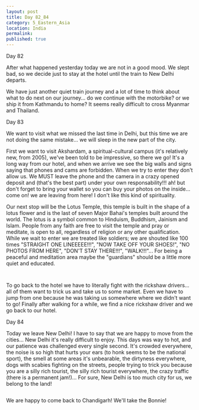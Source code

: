 ```yaml
---
layout: post
title: Day 82_84
category: 5_Eastern_Asia
location: India
permalink: 
published: true
---
```

Day 82

After what happened yesterday today we are not in a good mood. We slept bad, so we decide just to stay at the hotel until the train to New Delhi departs. 

We have just another quiet train journey and a lot of time to think about what to do next on our journey... do we continue with the motorbike? or we ship it from Kathmandu to home? It seems really difficult to cross Myanmar and Thailand.

Day 83

We want to visit what we missed the last time in Delhi, but this time we are not doing the same mistake... we will sleep in the new part of the city.

First we want to visit Akshardam, a spiritual-cultural campus (it's relatively new, from 2005), we've been told to be impressive, so there we go! It's a long way from our hotel, and when we arrive we see the big walls and signs saying that phones and cams are forbidden. When we try to enter they don't allow us. We MUST leave the phone and the camera in a crazy opened deposit and (that's the best part) under your own responsability!!! ah! but don't forget to bring your wallet so you can buy your photos on the inside... come on! we are leaving from here! I don't like this kind of spirituality.

Our next stop will be the Lotus Temple, this temple is built in the shape of a lotus flower and is the last of seven Major Bahai's temples built around the world. The lotus is a symbol common to Hinduism, Buddhism, Jainism and Islam. People from any faith are free to visit the temple and pray or meditate, is open to all, regardless of religion or any other qualification. While we wait to enter we are treated like soldiers; we are shouted like 100 times "STRAIGHT ONE LINEEEEE!!!", "NOW TAKE OFF YOUR SHOES!", "NO PHOTOS FROM HERE", "DON'T STAY THERE!!!", "WALK!!!"... For being a peaceful and meditation area maybe the "guardians" should be a little more quiet and educated.

<p><a
href="https://lh3.googleusercontent.com/VuWrjmmr5uvsuhCMa9a6UMLDAPkaLcb_QHAzmXGRit3I0P8Vo3ZTKaB_pOhmBjxKy9nQV7-Yo7FcaOZm1P4amj1Sro-A7n4-h5h7JwyMhZ2EKbDV46cX0FzJCoyEHn80pgMydPVDR2bKtTQudjc5a1n20EapabBbNbLlRzfEQBC-kk49c1xEo69GyztcGKAQYHgha17JNfkZnxqRn5nb-o0J4s2YZrF9-U5_jmwZuNX0N-XmTjY7mu_0uVo9RDFIwvc9I_54_Y2Ftghj8bxzmuk8ZCgzCVxNRKOv5jWQWkqiUFYkE2QgIoDyUzfp_qHd0JZ0_oxefBeBJRd1PLHjUPEtQ0dB5_hBJougCkzriDOqsMatrEe7vd-9yVcUW4yp06n4EvLD7_E7A2685RqflgIXc4O5Zm7PyA2JzQEiVU-3_sADquvlsoEuv47RgFJuROgi_DOU4vKW5d_vRKZjRkhAsTEAEYgFqyIYjiSvJjTpSUNuuQbDJIaKPTuK0ceNY-miLvT2G05Lwqwxv6HUDNyPJ4EvBmZQuGYW-zZ_CyA2bqcSAw6L-QSbFgWDLdJ8psYgj0qaNdzxjyK_DaBsh2jCMeLpq1Hf9qybSHt0_SXdsZCubXLvIQ8slz4FGqlY2mLCe0zpEJFSsbpNtolh480HO2GJmKF-TrFCltxL1o6IGBRsC1BMRczB2A=w669-h502-no"><img 
src="https://lh3.googleusercontent.com/VuWrjmmr5uvsuhCMa9a6UMLDAPkaLcb_QHAzmXGRit3I0P8Vo3ZTKaB_pOhmBjxKy9nQV7-Yo7FcaOZm1P4amj1Sro-A7n4-h5h7JwyMhZ2EKbDV46cX0FzJCoyEHn80pgMydPVDR2bKtTQudjc5a1n20EapabBbNbLlRzfEQBC-kk49c1xEo69GyztcGKAQYHgha17JNfkZnxqRn5nb-o0J4s2YZrF9-U5_jmwZuNX0N-XmTjY7mu_0uVo9RDFIwvc9I_54_Y2Ftghj8bxzmuk8ZCgzCVxNRKOv5jWQWkqiUFYkE2QgIoDyUzfp_qHd0JZ0_oxefBeBJRd1PLHjUPEtQ0dB5_hBJougCkzriDOqsMatrEe7vd-9yVcUW4yp06n4EvLD7_E7A2685RqflgIXc4O5Zm7PyA2JzQEiVU-3_sADquvlsoEuv47RgFJuROgi_DOU4vKW5d_vRKZjRkhAsTEAEYgFqyIYjiSvJjTpSUNuuQbDJIaKPTuK0ceNY-miLvT2G05Lwqwxv6HUDNyPJ4EvBmZQuGYW-zZ_CyA2bqcSAw6L-QSbFgWDLdJ8psYgj0qaNdzxjyK_DaBsh2jCMeLpq1Hf9qybSHt0_SXdsZCubXLvIQ8slz4FGqlY2mLCe0zpEJFSsbpNtolh480HO2GJmKF-TrFCltxL1o6IGBRsC1BMRczB2A=w669-h502-no" alt=""></a></p>

<p><a
href="https://lh3.googleusercontent.com/G2Q_Rs8w0W2DzvGNPm7KACKyJb2mSuvRPG-XxNZIj6eZRasfD_DF0_V2NLHViV8y-xmBsX0H2pTyeUb765X0-Yd1Wmupykys59nPC0G6Tn9Y1zILyKKmSZh0Q4xy8wfAen8w1mD4JXu_8SvwqDP1RMjrlGzlgaGEoZnQoEMvCKyjqzMkUCXmEZScdatKp5A32TH4c0Xfurf2w1DXTAxH6mEM4v2tLZEu0nJrUx_yT1vvi3YHTNPROXiZqueM5fKvtLh_lguylVtS7o052UiFri-wHpd7fegFZZufFBsY8H_8i5GoybYP2OPNAp4QQT4asHd02T9CJzbYYDNb0_9CZJPP1Xj1Xn1outyhaJ-YMx4gW0EDkJMhQ6XUGru99bLtPw-fjM2or-C0Z3CwRMuUSI0r8a8o1V5rg0Lrjp5PI8N-xeN3LhvwViAaBbbMxNWy0ASl12qPbN3Ey-_Inzpz1NHaRRBO5NY8UQfRhyb1xq-9M9fEWsKNuw0FYlO3kYHlw2QKlv9ddRmL5AQkVKBTQPQqaq6DKrvbzBO3KrLjnyF3r9FdcoP_i-OoFaLzcm2Q0x78LEGjb_7w-WD274CSFwUK45oD5PnKn4kXa7YcMdQZfdWORJylXay8abjtt5STEduSXf8Asmlw0_zaXcdfsuhiZpqtfYmNWfx0OTLnQLLKCWrI376rBNCVXA=w669-h502-no"><img 
src="https://lh3.googleusercontent.com/G2Q_Rs8w0W2DzvGNPm7KACKyJb2mSuvRPG-XxNZIj6eZRasfD_DF0_V2NLHViV8y-xmBsX0H2pTyeUb765X0-Yd1Wmupykys59nPC0G6Tn9Y1zILyKKmSZh0Q4xy8wfAen8w1mD4JXu_8SvwqDP1RMjrlGzlgaGEoZnQoEMvCKyjqzMkUCXmEZScdatKp5A32TH4c0Xfurf2w1DXTAxH6mEM4v2tLZEu0nJrUx_yT1vvi3YHTNPROXiZqueM5fKvtLh_lguylVtS7o052UiFri-wHpd7fegFZZufFBsY8H_8i5GoybYP2OPNAp4QQT4asHd02T9CJzbYYDNb0_9CZJPP1Xj1Xn1outyhaJ-YMx4gW0EDkJMhQ6XUGru99bLtPw-fjM2or-C0Z3CwRMuUSI0r8a8o1V5rg0Lrjp5PI8N-xeN3LhvwViAaBbbMxNWy0ASl12qPbN3Ey-_Inzpz1NHaRRBO5NY8UQfRhyb1xq-9M9fEWsKNuw0FYlO3kYHlw2QKlv9ddRmL5AQkVKBTQPQqaq6DKrvbzBO3KrLjnyF3r9FdcoP_i-OoFaLzcm2Q0x78LEGjb_7w-WD274CSFwUK45oD5PnKn4kXa7YcMdQZfdWORJylXay8abjtt5STEduSXf8Asmlw0_zaXcdfsuhiZpqtfYmNWfx0OTLnQLLKCWrI376rBNCVXA=w669-h502-no" alt=""></a></p>

To go back to the hotel we have to literally fight with the rickshaw drivers... all of them want to trick us and take us to some market. Even we have to jump from one because he was taking us somewhere where we didn't want to go! Finally after walking for a while, we find a nice rickshaw driver and we go back to our hotel. 

Day 84

Today we leave New Delhi! I have to say that we are happy to move from the cities... New Delhi it's really difficult to enjoy. This days was way to hot, and our patience was challenged every single second. It's crowded everywhere, the noise is so high that hurts your ears (to honk seems to be the national sport), the smell at some areas it's unbearable, the dirtyness everywhere, dogs with scabies fighting on the streets, people trying to trick you because you are a silly rich tourist, the silly rich tourist everywhere, the crazy traffic (there is a permanent jam!)... For sure, New Delhi is too much city for us, we belong to the land!

<p><a
href="https://lh3.googleusercontent.com/g1Y79gSbYaCOx3X--3QxXf-VPCiviCDmU75AiCh610uAoX1BEV8jxIAjyOM-udoTQWyVLlpMAA5SWQFXydsXAt8dhVduBf-AbOROEPx1-UESgGAaAaALnhViC3k0BVqbeH4b4yoBm9gQTdVJdMfrK2dG4EIuS7IJF3TRrPCU1WKMZH7qXkoVUXegcMCiw9zDXYcfb0oyBKfONMhKJPBVFKdIUPilcU3Ev-ma_nDIrjMXBFWDiO2_1zjzM1UPDOssvhRoi1u5Ebb4lVmO8RUS1l7v28Y06yOwnXSuoZUWLy9wtKT1_rc3GxqtiHkn0DWhu57VEzyJjDD5UiiVxXsY2lATPUJ6OWJpOKpPHnrCG2H9yf1nMT8_3YorDmDohSF660wkPAeD_tp9vq83XDXColdmDdvdkBGhvxywKVLemZTZadIYZsq_Wn3pYBAQVvW4SjSy8rkX0w1GJ4pKq9dg0JPZ3okm5QsXTEjByj9v88R8jm_GmFtc11E8k-l5In1sottss7iglngx0QsuoHQTr3gjH9HmbGXGS_D4gbVdvBsNVdgHVYLU-hRHIlVXzPCruFVu_xA5gFQPR4obfy66iXs-7HmTVsAohrRcQNt_QFFkrMzyRikuV6pLqpnT0xsc3wE594uc-v7zNDUcofQDHlcs1VcdU1pSTzmp9_MMFaeyA89O4sv9qWazBw=w836-h627-no"><img 
src="https://lh3.googleusercontent.com/g1Y79gSbYaCOx3X--3QxXf-VPCiviCDmU75AiCh610uAoX1BEV8jxIAjyOM-udoTQWyVLlpMAA5SWQFXydsXAt8dhVduBf-AbOROEPx1-UESgGAaAaALnhViC3k0BVqbeH4b4yoBm9gQTdVJdMfrK2dG4EIuS7IJF3TRrPCU1WKMZH7qXkoVUXegcMCiw9zDXYcfb0oyBKfONMhKJPBVFKdIUPilcU3Ev-ma_nDIrjMXBFWDiO2_1zjzM1UPDOssvhRoi1u5Ebb4lVmO8RUS1l7v28Y06yOwnXSuoZUWLy9wtKT1_rc3GxqtiHkn0DWhu57VEzyJjDD5UiiVxXsY2lATPUJ6OWJpOKpPHnrCG2H9yf1nMT8_3YorDmDohSF660wkPAeD_tp9vq83XDXColdmDdvdkBGhvxywKVLemZTZadIYZsq_Wn3pYBAQVvW4SjSy8rkX0w1GJ4pKq9dg0JPZ3okm5QsXTEjByj9v88R8jm_GmFtc11E8k-l5In1sottss7iglngx0QsuoHQTr3gjH9HmbGXGS_D4gbVdvBsNVdgHVYLU-hRHIlVXzPCruFVu_xA5gFQPR4obfy66iXs-7HmTVsAohrRcQNt_QFFkrMzyRikuV6pLqpnT0xsc3wE594uc-v7zNDUcofQDHlcs1VcdU1pSTzmp9_MMFaeyA89O4sv9qWazBw=w836-h627-no" alt=""></a></p>

We are happy to come back to Chandigarh! We'll take the Bonnie!